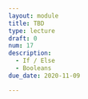 ```yaml
---
layout: module
title: TBD
type: lecture
draft: 0
num: 17
description:
  - If / Else
  - Booleans
due_date: 2020-11-09

---
```

